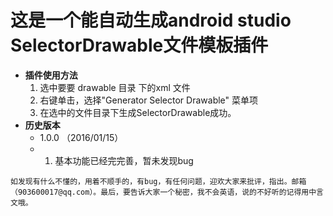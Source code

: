 # 这是一个能自动生成android studio SelectorDrawable文件模板插件

   - **插件使用方法**
      1. 选中要要 drawable 目录 下的xml 文件
      2. 右键单击，选择"Generator Selector Drawable" 菜单项
      3. 在选中的文件目录下生成SelectorDrawable成功。
   - **历史版本**
     - 1.0.0 （2016/01/15）
      - 1. 基本功能已经完完善，暂未发现bug


    如发现有什么不懂的，用着不顺手的，有bug，有任何问题，迎欢大家来批评，指出。邮箱（903600017@qq.com）。最后，要告诉大家一个秘密，我不会英语，说的不好听的记得用中言文哦。